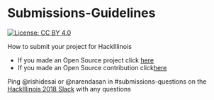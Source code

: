 # Submissions-Guidelines
[![License: CC BY 4.0](https://img.shields.io/badge/License-CC%20BY%204.0-lightgrey.svg)](http://creativecommons.org/licenses/by/4.0/)


How to submit your project for HackIllinois 

* If you made an Open Source project click [here](https://github.com/HackIllinois/Submissions-Guidelines/tree/master/create)
* If you made an Open Source contribution click[here](https://github.com/HackIllinois/Submissions-Guidelines/tree/master/contribute)

Ping @rishidesai or @narendasan in #submissions-questions on the [HackIllinois 2018 Slack](hackillinois-2018.slack.com) with any questions
